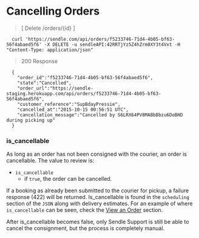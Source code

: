 # Cancelling Orders

> [ Delete /orders/{id} ]

```
  curl 'https://sendle.com/api/orders/f5233746-71d4-4b05-bf63-56f4abaed5f6' -X DELETE -u sendleAPI:42RRTjYz5Z4hZrm8XY3t4Vxt -H "Content-Type: application/json"
```

> 200 Response

```
  {
    "order_id":"f5233746-71d4-4b05-bf63-56f4abaed5f6",
    "state":"Cancelled",
    "order_url":"https://sendle-staging.herokuapp.com/api/orders/f5233746-71d4-4b05-bf63-56f4abaed5f6",
    "customer_reference":"SupBdayPressie",
    "cancelled_at":"2015-10-15 00:56:51 UTC",
    "cancellation_message":"Cancelled by S6LRX64PV8MABbBbzu6DoBHD during picking up"
  }
```

### is_cancellable

As long as an order has not been consigned with the courier, an order is cancellable. The value to review is:

- `is_cancellable`
  - if `true`, the order can be cancelled.

If a booking as already been submitted to the courier for pickup, a failure response (422) will be returned. Is_cancellable is found in the `scheduling` section of the `JSON` along with delivery estimates. For an example of where `is_cancellable` can be seen, check the [View an Order](#view-an-order) section.

<aside class='warning'>After is_cancellable becomes false, only Sendle Support is still be able to cancel the consignment, but the process is completely manual.</aside>